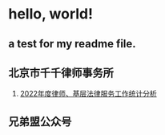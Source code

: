 # hello, world!
## a test for my readme file.
## 北京市千千律师事务所
1. [2022年度律师、基层法律服务工作统计分析](https://github.com/sogiecn/archive/blob/main/%E5%8C%97%E4%BA%AC%E5%B8%82%E5%8D%83%E5%8D%83%E5%BE%8B%E5%B8%88%E4%BA%8B%E5%8A%A1%E6%89%80/2022%E5%B9%B4%E5%BA%A6%E5%BE%8B%E5%B8%88%E3%80%81%E5%9F%BA%E5%B1%82%E6%B3%95%E5%BE%8B%E6%9C%8D%E5%8A%A1%E5%B7%A5%E4%BD%9C%E7%BB%9F%E8%AE%A1%E5%88%86%E6%9E%90%20(2023_9_15%2013_12_46).html)

## 兄弟盟公众号
